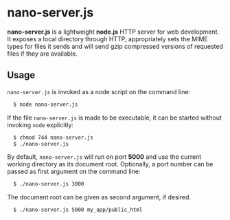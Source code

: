 nano-server.js
================

**nano-server.js** is a lightweight **node.js** HTTP server for web development. It exposes a local directory through HTTP, appropriately sets the MIME types for files it sends and will send gzip compressed versions of requested files if they are available.

Usage
------

`nano-server.js` is invoked as a node script on the command line:

```bash
  $ node nano-server.js
```

If the file `nano-server.js` is made to be executable, it can be started without invoking `node` explicitly:

```bash
  $ chmod 744 nano-server.js
  $ ./nano-server.js
```

By default, `nano-server.js` will run on port **5000** and use the current working directory as its document root. Optionally, a port number can be passed as first argument on the command line:

```bash
  $ ./nano-server.js 3000
```

The document root can be given as second argument, if desired.

```bash
  $ ./nano-server.js 5000 my_app/public_html
```
